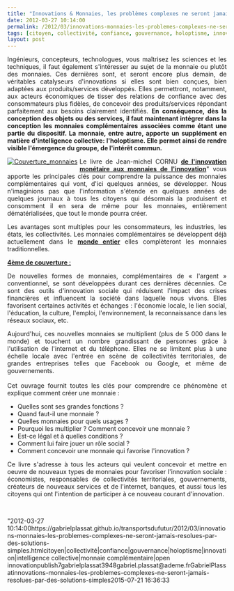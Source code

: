 ```yaml
---
title: "Innovations & Monnaies, les problèmes complexes ne seront jamais résolus par des solutions simples..."
date: 2012-03-27 10:14:00
permalink: /2012/03/innovations-monnaies-les-problemes-complexes-ne-seront-jamais-resolues-par-des-solutions-simples.html
tags: [citoyen, collectivité, confiance, gouvernance, holoptisme, innovation, intelligence collective, monnaie complémentaire, open innovation]
layout: post
---
```


<p style="text-align: justify">Ingénieurs, concepteurs, technologues, vous maîtrisez les sciences et les techniques, il faut également s'intéresser au sujet de la monnaie ou plutôt des monnaies. Ces dernières sont, et seront encore plus demain, de véritables catalyseurs d'innovations si elles sont bien conçues, bien adaptées aux produits/services développés. Elles permettront, notamment, aux acteurs économiques de tisser des relations de confiance avec des consommateurs plus fidèles, de concevoir des produits/services répondant parfaitement aux besoins clairement identifiés. <strong>En conséquence, dès la conception des objets ou des services, il faut maintenant intégrer dans la conception les monnaies complémentaires associées comme étant une partie du dispositif. La monnaie, entre autre, apporte un supplément en matière d'intelligence collective: l'holoptisme. Elle permet ainsi de rendre visible l'émergence du groupe, de l'intérêt commun.</strong> </p>  <!--more-->   <p style="text-align: justify"><a class="asset-img-link" href="https://gabrielplassat.github.io/transportsdufutur/wp-content/uploads/sites/6/old/6a0120a66d2ad4970b01676443928d970b-800wi.jpg" rel="lightbox" style="float: left"><img alt="Couverture_monnaies" class="asset  asset-image at-xid-6a0120a66d2ad4970b01676443928d970b" src="/wp-content/uploads/sites/6/old/6a0120a66d2ad4970b01676443928d970b-320wi.jpg" style="margin: 0px 5px 5px 0px" title="Couverture_monnaies" /></a>Le livre de Jean-michel CORNU <a href="http://www.cornu.eu.org/news/de-l-innovation-monetaire-aux-monnaies-de-l-innovation" target="_blank"><strong>de l'innovation monétaire aux monnaies de l'innovation</strong></a>" vous apporte les principales clés pour comprendre la puissance des monnaies complémentaires qui vont, d'ici quelques années, se développer. Nous n'imaginions pas que l'information s'étende en quelques années de quelques journaux à tous les citoyens qui désormais la produisent et consomment il en sera de même pour les monnaies, entièrement dématérialisées, que tout le monde pourra créer.</p> <p style="text-align: justify">Les avantages sont multiples pour les consommateurs, les industries, les états, les collectivités. Les monnaies complémentaires se développent déjà actuellement dans le <a href="http://monnaie-locale-complementaire.net/" target="_blank"><strong>monde entier</strong></a> elles complèteront les monnaies traditionnelles.</p> <p style="text-align: justify"><span style="text-decoration: underline"><strong>4ème de couverture : </strong></span></p> <p style="text-align: justify">De nouvelles formes de monnaies,  complémentaires de  « l'argent » conventionnel, se sont développées  durant ces dernières  décennies. Ce sont des outils d'innovation sociale qui réduisent  l'impact des  crises financières et influencent la société dans laquelle  nous vivons. Elles favorisent certaines activités et échanges :  l'économie locale,  le lien social, l'éducation, la culture, l'emploi,  l'environnement, la  reconnaissance dans les réseaux sociaux, etc.</p> <p style="text-align: justify">Aujourd'hui, ces nouvelles monnaies se multiplient (plus  de 5 000  dans le monde) et touchent un nombre grandissant de personnes  grâce à  l'utilisation de l'internet et du téléphone. Elles ne se  limitent plus à une échelle locale avec l'entrée en scène  de  collectivités territoriales, de grandes entreprises telles que  Facebook  ou Google, et même de gouvernements. <br /> <br /> Cet ouvrage fournit toutes les clés pour comprendre ce phénomène et explique comment créer une monnaie :</p> <ul style="text-align: justify"> <li>Quelles sont ses grandes fonctions ?</li> <li>Quand faut-il une monnaie ?</li> <li>Quelles monnaies pour quels usages ?</li> <li>Pourquoi les multiplier ? Comment concevoir une monnaie ?</li> <li>Est-ce légal et à quelles conditions ?</li> <li>Comment lui faire jouer un rôle social ?</li> <li>Comment concevoir une monnaie qui favorise l'innovation ?</li> </ul> <p style="text-align: justify">Ce livre s'adresse à tous les acteurs qui veulent  concevoir et mettre  en oeuvre de nouveaux types de monnaies pour  favoriser l'innovation  sociale : économistes, responsables de  collectivités territoriales,  gouvernements, créateurs de nouveaux  services et de l'internet, banques,  et aussi tous les citoyens qui ont  l'intention de participer à ce  nouveau courant d'innovation.</p> <p style="text-align: justify"> </p>"2012-03-27 10:14:00https://gabrielplassat.github.io/transportsdufutur/2012/03/innovations-monnaies-les-problemes-complexes-ne-seront-jamais-resolues-par-des-solutions-simples.htmlcitoyen|collectivité|confiance|gouvernance|holoptisme|innovation|intelligence collective|monnaie complémentaire|open innovationpublish7gabrielplassat3948gabriel.plassat@ademe.frGabrielPlassatinnovations-monnaies-les-problemes-complexes-ne-seront-jamais-resolues-par-des-solutions-simples2015-07-21 16:36:33
